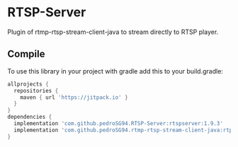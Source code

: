# RTSP-Server
Plugin of rtmp-rtsp-stream-client-java to stream directly to RTSP player.

## Compile

To use this library in your project with gradle add this to your build.gradle:

```gradle
allprojects {
  repositories {
    maven { url 'https://jitpack.io' }
  }
}
dependencies {
  implementation 'com.github.pedroSG94.RTSP-Server:rtspserver:1.9.3'
  implementation 'com.github.pedroSG94.rtmp-rtsp-stream-client-java:rtplibrary:1.9.3'
}

```